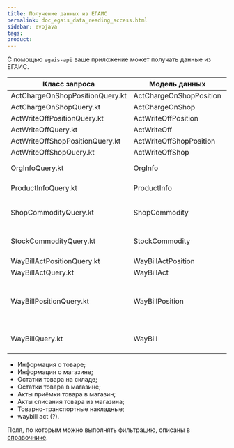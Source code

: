 ```yaml
---
title: Получение данных из ЕГАИС
permalink: doc_egais_data_reading_access.html
sidebar: evojava
tags:
product:
---
```


С помощью `egais-api` ваше приложение может получать данные из ЕГАИС.


| Класс запроса | Модель данных | Описание |
|---------------|---------------|----------|
| ActChargeOnShopPositionQuery.kt | ActChargeOnShopPosition ||
| ActChargeOnShopQuery.kt | ActChargeOnShop ||
| ActWriteOffPositionQuery.kt | ActWriteOffPosition ||
| ActWriteOffQuery.kt | ActWriteOff ||
| ActWriteOffShopPositionQuery.kt | ActWriteOffShopPosition ||
| ActWriteOffShopQuery.kt | ActWriteOffShop ||
| OrgInfoQuery.kt | OrgInfo | Информация о магазине |
| ProductInfoQuery.kt | ProductInfo | Информация о товаре |
| ShopCommodityQuery.kt | ShopCommodity | Остатки товара в магазине |
| StockCommodityQuery.kt | StockCommodity | Остатки товара на складе |
| WayBillActPositionQuery.kt | WayBillActPosition ||
| WayBillActQuery.kt | WayBillAct ||
| WayBillPositionQuery.kt | WayBillPosition | Позиция в товарно-транспортной накладной (ТТН) |
| WayBillQuery.kt | WayBill | Товарно-транспортные накладные |

* Информация о товаре;
* Информация о магазине;
* Остатки товара на складе;
* Остатки товара в магазине;
* Акты приёмки товара в магазин;
* Акты списания товара из магазина;
* Товарно-транспортные накладные;
* waybill act (?).

Поля, по которым можно выполнять фильтрацию, описаны в [справочнике](./egais-api/index.html).
